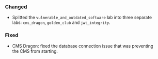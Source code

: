 <!--
A new scriv changelog fragment.

Uncomment the section that is right (remove the HTML comment wrapper).
-->

<!--
### Removed

- A bullet item for the Removed category.

-->
<!--
### Added

- A bullet item for the Added category.

-->

### Changed

- Splitted the `vulnerable_and_outdated_software` lab into three separate labs: `cms_dragon`, `golden_club` and `jwt_integrity`.

<!--
### Deprecated

- A bullet item for the Deprecated category.

-->

### Fixed

- CMS Dragon: fixed the database connection issue that was preventing the CMS from starting.

<!--
### Security

- A bullet item for the Security category.

-->
